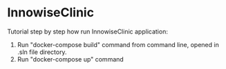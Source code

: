 # InnowiseClinic

Tutorial step by step how run InnowiseClinic application:
1. Run "docker-compose build" command from command line, opened in .sln file directory.
2. Run "docker-compose up" command